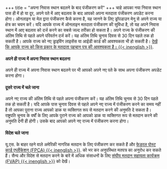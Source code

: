 +++
title = "अपना निवास स्थान बदलने के बाद पंजीकरण करें"
+++
चाहे आपका नया निवास स्थान पास ही में हो या दूर, अपने पते में आए बदलाव के बाद आपको अपना मतदाता पंजीकरण अपडेट करना होगा। ऑनलाइन या मेल द्वारा पंजीकरण कैसे करना है, यह जानने के लिए ड्रॉपडाउन मेनू से अपने राज्य या क्षेत्र का चयन करें। यदि आपके राज्य में ऑनलाइन मतदाता पंजीकरण की सुविधा है, तो यह अपने निवास स्थान में आए बदलाव को दर्ज करने का सबसे जल्द तरीका हो सकता है। अपने राज्य के पंजीकरण की अंतिम तिथि से पहले अपने परिवर्तन दर्ज करें। यह अंतिम तिथि चुनाव दिवस से 30 दिन पहले तक हो सकती है। आपके राज्य को नए ड्राइविंग लाइसेंस या आईडी कार्ड की आवश्यकता भी हो सकती है। [देखें कि आपके राज्य को किस प्रकार के मतदाता पहचान पत्र की आवश्यकता है। {{< inenglish >}}](https://www.ncsl.org/research/elections-and-campaigns/voter-id.aspx#Laws%20in%20Effect).

#### अपने ही राज्य में अपना निवास स्थान बदलना

अपने ही राज्य में अपना निवास स्थान बदलने पर भी आपको अपने नए पते के साथ अपना पंजीकरण अपडेट करना होगा।

#### दूसरे राज्य में चले जाना

अपने नए राज्य की अंतिम तिथि से पहले अपना पंजीकरण करें। यह अंतिम तिथि चुनाव से 30 दिन पहले तक हो सकती है। यदि आपके पास चुनाव दिवस से पहले अपने नए राज्य में पंजीकरण करने का समय नहीं है तो आपका पुराना राज्य आपको डाक या व्यक्तिगत रूप से मतदान करने की अनुमति दे सकता है। राष्ट्रपति चुनाव के वर्षों के लिए आपके पुराने राज्य को आपको डाक या व्यक्तिगत रूप से मतदान करने की अनुमति देनी ही होगी। उसके बाद आपको अपने नए राज्य में पंजीकरण करना होगा।

#### विदेश चले जाना

यू.एस. के बाहर रहने वाले अमेरिकी नागरिक मतदान के लिए पंजीकरण कर सकते हैं और [फेडरल पोस्ट कार्ड एप्लीकेशन (FPCA) {{< inenglish >}}](https://www.fvap.gov/eo/overview/materials/forms). को भर कर अनुपस्थित मतपत्र का अनुरोध कर सकते हैं। सैन्य और विदेश से मतदान करने के बारे में अधिक संसाधनों के लिए [संघीय मतदान सहायता कार्यक्रम (FVAP) {{< inenglish >}}](https://www.fvap.gov/) को देखें।

